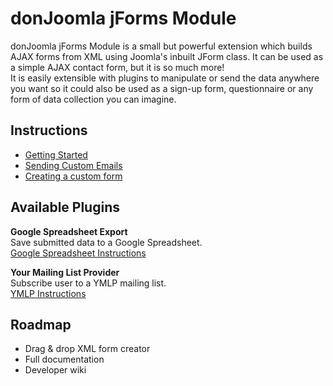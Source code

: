 donJoomla jForms Module
======

donJoomla jForms Module is a small but powerful extension which builds AJAX forms from XML using Joomla's inbuilt JForm class. 
It can be used as a simple AJAX contact form, but it is so much more!  
It is easily extensible with plugins to manipulate or send the data anywhere you want so it could also be used as a sign-up form, questionnaire or any form of data collection you can imagine.


## Instructions
- [Getting Started](https://github.com/donJoomla/jforms/wiki/Getting-Started)
- [Sending Custom Emails](https://github.com/donJoomla/jforms/wiki/Sending-Custom-Emails)
- [Creating a custom form](https://github.com/donJoomla/jforms/wiki/Creating-a-custom-form)


## Available Plugins

**Google Spreadsheet Export**  
Save submitted data to a Google Spreadsheet.  
[Google Spreadsheet Instructions](https://github.com/donJoomla/jforms/wiki/Google-Spreadsheets-Plugin-Instructions)

**Your Mailing List Provider**  
Subscribe user to a YMLP mailing list.  
[YMLP Instructions](https://github.com/donJoomla/jforms/wiki/YMLP-Plugin-Instructions)


## Roadmap

- Drag & drop XML form creator
- Full documentation
- Developer wiki
